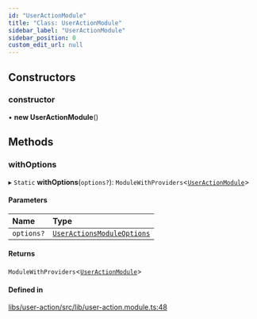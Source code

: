 ```yaml
---
id: "UserActionModule"
title: "Class: UserActionModule"
sidebar_label: "UserActionModule"
sidebar_position: 0
custom_edit_url: null
---
```


## Constructors

### constructor

• **new UserActionModule**()

## Methods

### withOptions

▸ `Static` **withOptions**(`options?`): `ModuleWithProviders`<[`UserActionModule`](UserActionModule)\>

#### Parameters

| Name | Type |
| :------ | :------ |
| `options?` | [`UserActionsModuleOptions`](../interfaces/UserActionsModuleOptions) |

#### Returns

`ModuleWithProviders`<[`UserActionModule`](UserActionModule)\>

#### Defined in

[libs/user-action/src/lib/user-action.module.ts:48](https://github.com/cognizone/ng-cognizone/blob/0401c67/libs/user-action/src/lib/user-action.module.ts#L48)
